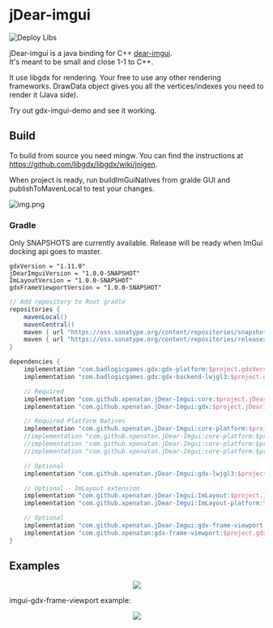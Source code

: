 # jDear-imgui
![Deploy Libs](https://github.com/xpenatan/jDear-imgui/workflows/Deploy%20Libs/badge.svg)

jDear-imgui is a java binding for C++ [dear-imgui](https://github.com/ocornut/imgui). <br>
It's meant to be small and close 1-1 to C++. 

It use libgdx for rendering. Your free to use any other rendering frameworks. DrawData object gives you all the vertices/indexes you need to render it (Java side). 

Try out gdx-imgui-demo and see it working.


## Build

To build from source you need mingw. You can find the instructions at https://github.com/libgdx/libgdx/wiki/jnigen.

When project is ready, run buildImGuiNatives from gralde GUI and publishToMavenLocal to test your changes.

![img.png](https://i.imgur.com/a1MyyzF.png)

### Gradle

Only SNAPSHOTS are currently available. Release will be ready when ImGui docking api goes to master.

    gdxVersion = "1.11.0"
    jDearImguiVersion = "1.0.0-SNAPSHOT"
    ImLayoutVersion = "1.0.0-SNAPSHOT"
    gdxFrameViewportVersion = "1.0.0-SNAPSHOT"

```groovy
// Add repository to Root gradle
repositories {
    mavenLocal()
    mavenCentral()
    maven { url "https://oss.sonatype.org/content/repositories/snapshots/" }
    maven { url "https://oss.sonatype.org/content/repositories/releases/" }
}

dependencies {
    implementation "com.badlogicgames.gdx:gdx-platform:$project.gdxVersion:natives-desktop"
    implementation "com.badlogicgames.gdx:gdx-backend-lwjgl3:$project.gdxVersion"

    // Required
    implementation "com.github.xpenatan.jDear-Imgui:core:$project.jDearImguiVersion"
    implementation "com.github.xpenatan.jDear-Imgui:gdx:$project.jDearImguiVersion"

    // Required Platform Natives
    implementation "com.github.xpenatan.jDear-Imgui:core-platform:$project.jDearImguiVersion:natives-desktop"
    //implementation "com.github.xpenatan.jDear-Imgui:core-platform:$project.jDearImguiVersion:natives-android"
    //implementation "com.github.xpenatan.jDear-Imgui:core-platform:$project.jDearImguiVersion:natives-ios"
    //implementation "com.github.xpenatan.jDear-Imgui:core-platform:$project.jDearImguiVersion:natives-teavm"

    // Optional
    implementation "com.github.xpenatan.jDear-Imgui:gdx-lwjgl3:$project.jDearImguiVersion"

    // Optional - ImLayout extension
    implementation "com.github.xpenatan.jDear-Imgui:ImLayout:$project.ImLayoutVersion"
    implementation "com.github.xpenatan.jDear-Imgui:ImLayout-platform:$project.ImLayoutVersion:natives-desktop"

    // Optional
    implementation "com.github.xpenatan.jDear-Imgui:gdx-frame-viewport:$project.jDearImguiVersion"
    implementation "com.github.xpenatan:gdx-frame-viewport:$project.gdxFrameViewportVersion"
}
```

## Examples
<p align="center"><img src="https://i.imgur.com/ekZu3lS.png"/></p>
imgui-gdx-frame-viewport example:
<p align="center"><img src="https://i.imgur.com/rXk4Aq0.gif"/></p>